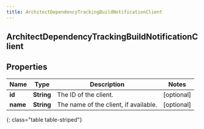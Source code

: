 ```yaml
---
title: ArchitectDependencyTrackingBuildNotificationClient
---
```

## ArchitectDependencyTrackingBuildNotificationClient


## Properties

| Name | Type | Description | Notes |
| ------------ | ------------- | ------------- | ------------- |
| **id** | <!----><!---->**String**<!----> | The ID of the client. |  [optional] |
| **name** | <!----><!---->**String**<!----> | The name of the client, if available. |  [optional] |
{: class="table table-striped"}



